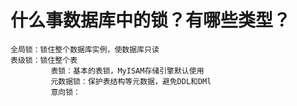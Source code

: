 

# 什么事数据库中的锁？有哪些类型？
    全局锁：锁住整个数据库实例，使数据库只读
    表级锁：锁住整个表
             表锁：基本的表锁，MyISAM存储引擎默认使用
             元数据锁：保护表结构等元数据，避免DDL和DMl
             意向锁：



































































